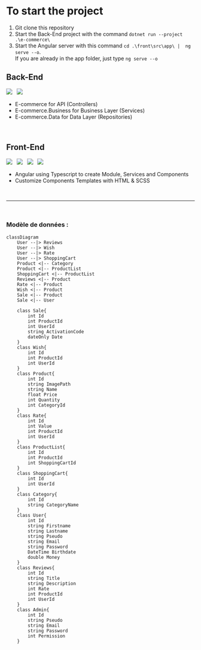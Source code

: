 # To start the project
1. Git clone this repository
2. Start the Back-End project with the command ``` dotnet run --project .\e-commerce\ ```
3. Start the Angular server with this command
   ``` cd .\front\src\app\ |  ng serve --o ```. <br>If you are already in the app folder, just type ``` ng serve --o ```

## Back-End
<img src="https://img.shields.io/badge/C%23-239120?style=for-the-badge&logo=csharp&logoColor=white" /> &nbsp; <img src="https://img.shields.io/badge/.NET-5C2D91?style=for-the-badge&logo=.net&logoColor=white" />

- E-commerce for API (Controllers)
- E-commerce.Business for Business Layer (Services)
- E-commerce.Data for Data Layer (Repositories)

<br>

## Front-End
<img src="https://img.shields.io/badge/Angular-DD0031?style=for-the-badge&logo=angular&logoColor=white" /> &nbsp; <img src="https://img.shields.io/badge/TypeScript-007ACC?style=for-the-badge&logo=typescript&logoColor=white" />
 &nbsp;  <img src="https://img.shields.io/badge/Sass-CC6699?style=for-the-badge&logo=sass&logoColor=white" /> &nbsp; <img src="https://img.shields.io/badge/HTML5-E34F26?style=for-the-badge&logo=html5&logoColor=white" />

- Angular using Typescript to create Module, Services and Components
- Customize Components Templates with HTML & SCSS
  
<br>

---

<br>

### Modèle de données :
```mermaid
classDiagram
    User --|> Reviews
    User --|> Wish
    User --|> Rate
    User --|> ShoppingCart
    Product <|-- Category
    Product <|-- ProductList
    ShoppingCart <|-- ProductList
    Reviews <|-- Product
    Rate <|-- Product
    Wish <|-- Product
    Sale <|-- Product
    Sale <|-- User

    class Sale{
        int Id
        int ProductId
        int UserId
        string ActivationCode
        dateOnly Date
    }
    class Wish{
        int Id
        int ProductId
        int UserId
    }
    class Product{
        int Id
        string ImagePath
        string Name
        float Price
        int Quantity
        int CategoryId
    }
    class Rate{
        int Id
        int Value
        int ProductId
        int UserId
    }
    class ProductList{
        int Id
        int ProductId
        int ShoppingCartId
    }
    class ShoppingCart{
        int Id
        int UserId
    }
    class Category{
        int Id
        string CategoryName
    }
    class User{
        int Id
        string Firstname
        string Lastname
        string Pseudo
        string Email
        string Password
        DateTime Birthdate
        double Money
    }
    class Reviews{
        int Id
        string Title
        string Description
        int Rate
        int ProductId
        int UserId
    }
    class Admin{
        int Id
        string Pseudo
        string Email
        string Password
        int Permission
    }
```
